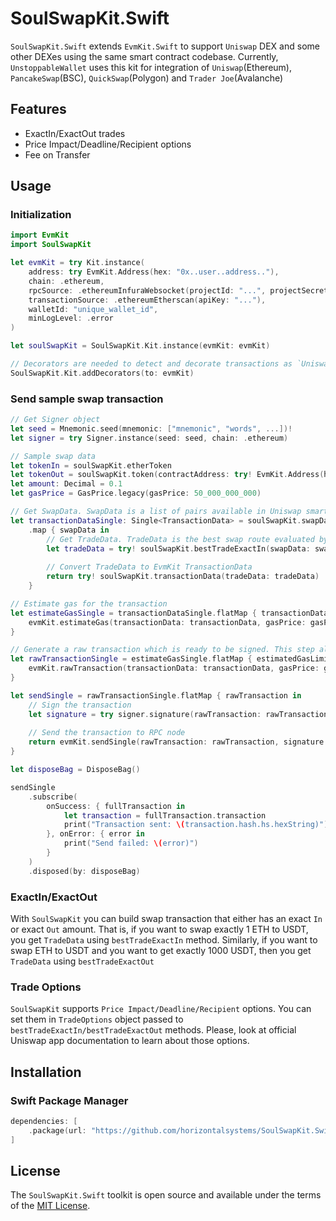 # SoulSwapKit.Swift

`SoulSwapKit.Swift` extends `EvmKit.Swift` to support `Uniswap` DEX and some other DEXes using the same smart contract codebase. Currently, `UnstoppableWallet` uses this kit for integration of `Uniswap`(Ethereum), `PancakeSwap`(BSC), `QuickSwap`(Polygon) and `Trader Joe`(Avalanche)

## Features

- ExactIn/ExactOut trades
- Price Impact/Deadline/Recipient options 
- Fee on Transfer

## Usage

### Initialization

```swift
import EvmKit
import SoulSwapKit

let evmKit = try Kit.instance(
	address: try EvmKit.Address(hex: "0x..user..address.."),
	chain: .ethereum,
	rpcSource: .ethereumInfuraWebsocket(projectId: "...", projectSecret: "..."),
	transactionSource: .ethereumEtherscan(apiKey: "..."),
	walletId: "unique_wallet_id",
	minLogLevel: .error
)

let soulSwapKit = SoulSwapKit.Kit.instance(evmKit: evmKit)

// Decorators are needed to detect and decorate transactions as `Uniswap` transactions
SoulSwapKit.Kit.addDecorators(to: evmKit)
```

### Send sample swap transaction

```swift
// Get Signer object
let seed = Mnemonic.seed(mnemonic: ["mnemonic", "words", ...])!
let signer = try Signer.instance(seed: seed, chain: .ethereum)

// Sample swap data
let tokenIn = soulSwapKit.etherToken
let tokenOut = soulSwapKit.token(contractAddress: try! EvmKit.Address(hex: "0x..token..address"), decimals: 18)
let amount: Decimal = 0.1
let gasPrice = GasPrice.legacy(gasPrice: 50_000_000_000)

// Get SwapData. SwapData is a list of pairs available in Uniswap smart contract at the moment
let transactionDataSingle: Single<TransactionData> = soulSwapKit.swapDataSingle(tokenIn: tokenIn, tokenOut: tokenOut)
    .map { swapData in
        // Get TradeData. TradeData is the best swap route evaluated by SoulSwapKit
        let tradeData = try! soulSwapKit.bestTradeExactIn(swapData: swapData, amountIn: amount)
        
        // Convert TradeData to EvmKit TransactionData
        return try! soulSwapKit.transactionData(tradeData: tradeData)
    }

// Estimate gas for the transaction
let estimateGasSingle = transactionDataSingle.flatMap { transactionData in
    evmKit.estimateGas(transactionData: transactionData, gasPrice: gasPrice)
}

// Generate a raw transaction which is ready to be signed. This step also synchronizes the nonce
let rawTransactionSingle = estimateGasSingle.flatMap { estimatedGasLimit in
    evmKit.rawTransaction(transactionData: transactionData, gasPrice: gasPrice, gasLimit: estimatedGasLimit)
}

let sendSingle = rawTransactionSingle.flatMap { rawTransaction in
    // Sign the transaction
    let signature = try signer.signature(rawTransaction: rawTransaction)
    
    // Send the transaction to RPC node
    return evmKit.sendSingle(rawTransaction: rawTransaction, signature: signature)
}

let disposeBag = DisposeBag()

sendSingle
    .subscribe(
        onSuccess: { fullTransaction in
            let transaction = fullTransaction.transaction
            print("Transaction sent: \(transaction.hash.hs.hexString)")
        }, onError: { error in
            print("Send failed: \(error)")
        }
    )
    .disposed(by: disposeBag)
```

### ExactIn/ExactOut

With `SoulSwapKit` you can build swap transaction that either has an exact `In` or exact `Out` amount. That is, if you want to swap exactly 1 ETH to USDT, you get `TradeData` using `bestTradeExactIn` method. Similarly, if you want to swap ETH to USDT and you want to get exactly 1000 USDT, then you get `TradeData` using `bestTradeExactOut`

### Trade Options

`SoulSwapKit` supports `Price Impact/Deadline/Recipient` options. You can set them in `TradeOptions` object passed to `bestTradeExactIn/bestTradeExactOut` methods. Please, look at official Uniswap app documentation to learn about those options.

## Installation

### Swift Package Manager

```swift
dependencies: [
    .package(url: "https://github.com/horizontalsystems/SoulSwapKit.Swift.git", .upToNextMajor(from: "1.0.0"))
]
```

## License

The `SoulSwapKit.Swift` toolkit is open source and available under the terms of the [MIT License](https://github.com/horizontalsystems/ethereum-kit-ios/blob/master/LICENSE).

